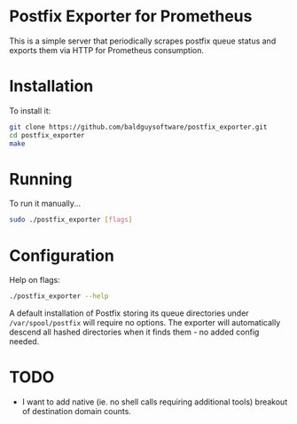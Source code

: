 # Postfix Exporter for Prometheus

This is a simple server that periodically scrapes postfix queue status and exports them via HTTP for Prometheus
consumption.

# Installation

To install it:

```bash
git clone https://github.com/baldguysoftware/postfix_exporter.git
cd postfix_exporter
make
```
# Running

To run it manually...

```bash
sudo ./postfix_exporter [flags]
```
# Configuration 

Help on flags:
```bash
./postfix_exporter --help
```

A default installation of Postfix storing its queue directories under
`/var/spool/postfix` will require no options. The exporter will automatically
descend all hashed directories when it finds them - no added config needed.


# TODO
* I want to add native (ie. no shell calls requiring additional tools) breakout of destination domain counts.
